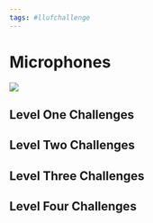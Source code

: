 ```yaml
---
tags: #llufchallenge
---
```



# Microphones

![](https://i.imgur.com/XHz3NBf.png)

## Level One Challenges 

## Level Two Challenges 

## Level Three Challenges 

## Level Four Challenges 